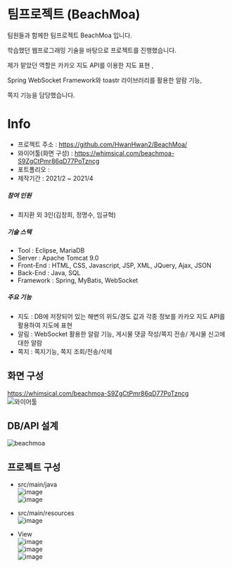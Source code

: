 팀프로젝트 (BeachMoa)
=====================

팀원들과 함께한 팀프로젝트 BeachMoa 입니다.   

학습했던 웹프로그래밍 기술을 바탕으로 프로젝트를 진행했습니다.   

제가 맡았던 역할은 카카오 지도 API를 이용한 지도 표현 ,     

Spring WebSocket Framework와 toastr 라이브러리를 활용한 알람 기능, 

쪽지 기능을 담당했습니다.   


Info
==============
- 프로젝트 주소 : https://github.com/HwanHwan2/BeachMoa/   
- 와이어툴(화면 구성) : https://whimsical.com/beachmoa-S9ZgCtPmr86qD77PoTzncg   
- 포트폴리오 :    
- 제작기간 : 2021/2 ~ 2021/4   

##### 참여 인원   
- 최지환 외 3인(김창희, 정명수, 임규혁)  

##### 기술 스택   
- Tool : Eclipse, MariaDB   
- Server : Apache Tomcat 9.0   
- Front-End : HTML, CSS, Javascript, JSP, XML, JQuery, Ajax, JSON   
- Back-End : Java, SQL   
- Framework : Spring, MyBatis, WebSocket   

##### 주요 기능
- 지도 : DB에 저장되어 있는 해변의 위도/경도 값과 각종 정보를 카카오 지도 API를 활용하여 지도에 표현  
- 알림 : WebSocket 활용한 알람 기능, 게시물 댓글 작성/쪽지 전송/ 게시물 신고에 대한 알람
- 쪽지 : 쪽지기능, 쪽지 조회/전송/삭제

## **화면 구성**   
https://whimsical.com/beachmoa-S9ZgCtPmr86qD77PoTzncg   
![와이어툴](https://user-images.githubusercontent.com/82797084/152932335-53977ea5-cf90-4e6e-9b1b-58a54d4f7df2.PNG)


## **DB/API 설계**   
![beachmoa](https://user-images.githubusercontent.com/82797084/152932450-007b7725-a7d9-4e55-a572-1b6b02a87d55.png)
 

## **프로젝트 구성**   
- src/main/java   
  ![image](https://user-images.githubusercontent.com/82797084/152932565-eb191aca-0df8-4507-ae9c-1c0d6b54a8b8.png)   
![image](https://user-images.githubusercontent.com/82797084/152932622-61c9a072-a089-49c1-ae0f-ed5b60ee34fc.png)   


- src/main/resources   
![image](https://user-images.githubusercontent.com/82797084/152932660-265d9a47-837c-4b1c-85a4-2037e4df5f33.png)   

- View   
![image](https://user-images.githubusercontent.com/82797084/152932784-6abf0fbb-817c-4974-ad10-78b1b59d8c85.png)   
![image](https://user-images.githubusercontent.com/82797084/152932833-25588772-ecc5-4d6f-a972-2a4ee5db0a4f.png)   
![image](https://user-images.githubusercontent.com/82797084/152932990-4f8d054b-2b51-4b55-99a2-b8b46f9dc6d5.png) 



